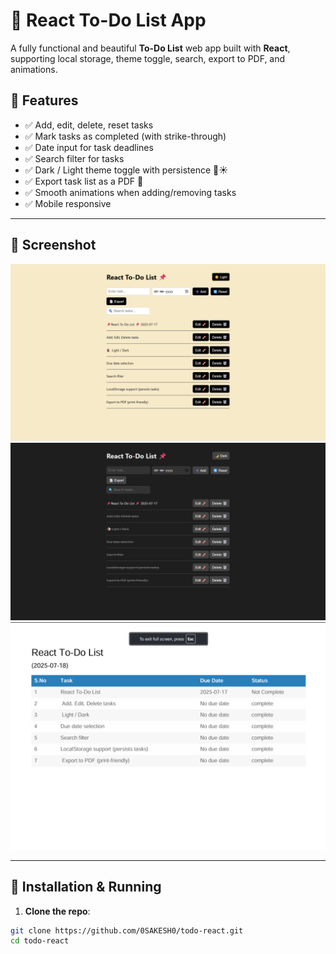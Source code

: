 # 📝 React To-Do List App

A fully functional and beautiful **To-Do List** web app built with **React**, supporting local storage, theme toggle, search, export to PDF, and animations.

## 🚀 Features

- ✅ Add, edit, delete, reset tasks
- ✅ Mark tasks as completed (with strike-through)
- ✅ Date input for task deadlines
- ✅ Search filter for tasks
- ✅ Dark / Light theme toggle with persistence 🌙☀️
- ✅ Export task list as a PDF 📄
- ✅ Smooth animations when adding/removing tasks
- ✅ Mobile responsive

---

## 📸 Screenshot

![Screenshot](public\screenshots\screenshot1.png)
![Screenshot](public\screenshots\screenshot2.png)
![Screenshot](public\screenshots\screenshot3.png)

---

## 🔧 Installation & Running

1. **Clone the repo**:

```bash
git clone https://github.com/0SAKESH0/todo-react.git
cd todo-react
